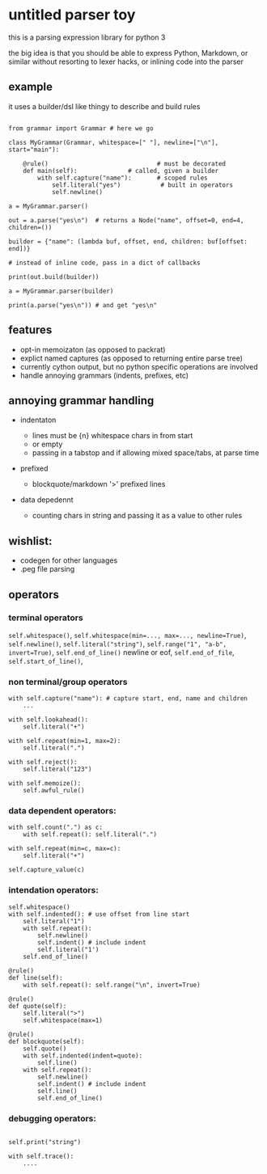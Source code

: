 # untitled parser toy

this is a parsing expression library for python 3

the big idea is that you should be able to express Python, Markdown, or similar
without resorting to lexer hacks, or inlining code into the parser


## example

it uses a builder/dsl like thingy to describe and build rules

```

from grammar import Grammar # here we go

class MyGrammar(Grammar, whitespace=[" "], newline=["\n"], start="main"):
    
    @rule()                              # must be decorated
    def main(self): 			 # called, given a builder 
        with self.capture("name"):       # scoped rules
            self.literal("yes")           # built in operators
            self.newline()

a = MyGrammar.parser()

out = a.parse("yes\n")  # returns a Node("name", offset=0, end=4, children=())

builder = {"name": (lambda buf, offset, end, children: buf[offset: end])}

# instead of inline code, pass in a dict of callbacks

print(out.build(builder))

a = MyGrammar.parser(builder)

print(a.parse("yes\n")) # and get "yes\n"

```

## features

 - opt-in memoizaton (as opposed to packrat)
 - explict named captures (as opposed to returning entire parse tree)
 - currently cython output, but no python specific operations are involved
 - handle annoying grammars (indents, prefixes, etc)


## annoying grammar handling

  - indentaton
    - lines must be {n} whitespace chars in from start
    - or empty
    - passing in a tabstop and if allowing mixed space/tabs, at parse time

  - prefixed
    - blockquote/markdown '>' prefixed lines

  - data depedennt
    - counting chars in string and passing it as a value to other rules


## wishlist:

- codegen for other languages
- .peg file parsing

## operators

### terminal operators

`self.whitespace()`, `self.whitespace(min=..., max=..., newline=True)`, `self.newline()`, `self.literal("string")`, `self.range("1", "a-b", invert=True)`,
`self.end_of_line()` newline or eof, `self.end_of_file`, `self.start_of_line()`,


### non terminal/group operators

```
with self.capture("name"): # capture start, end, name and children
	...

with self.lookahead():
	self.literal("+")

with self.repeat(min=1, max=2):
	self.literal(".")

with self.reject():
	self.literal("123")

with self.memoize():
	self.awful_rule()
```

### data dependent operators:

```
with self.count(".") as c:
    with self.repeat(): self.literal(".")

with self.repeat(min=c, max=c):
    self.literal("+")

self.capture_value(c)
```

### intendation operators:

```
self.whitespace()
with self.indented(): # use offset from line start
	self.literal("1")
	with self.repeat():
	    self.newline()
	    self.indent() # include indent
	    self.literal("1')
	self.end_of_line()
```

```
@rule()
def line(self):
    with self.repeat(): self.range("\n", invert=True)

@rule()
def quote(self):
    self.literal(">")
    self.whitespace(max=1)

@rule()
def blockquote(self):
    self.quote()
    with self.indented(indent=quote):
        self.line()
	with self.repeat():
	    self.newline()
	    self.indent() # include indent
	    self.line()
        self.end_of_line()
```


### debugging operators:

```

self.print("string")

with self.trace():
	....
```


